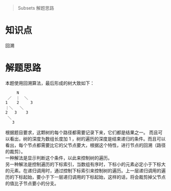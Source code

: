 > Subsets 解题思路

# 知识点
回溯

# 解题思路
本题使用回溯算法，最后形成的树大致如下：
```
     N
 ／  ｜  ＼
1    2     3
｜＼   ＼
2   3    3
 ＼                             
   3
```
根据题目要求，这颗树的每个路径都需要记录下来，它们都是结果之一。
而且可以看出，树的深度为数组长度加 1 ，树的遍历的深度是结束递归的条件。而且可以看出，每个节点都需要比它的父节点要大，根据这个特性，进行节点的回溯（路径的裁剪）。  
一种解法是显示判断这个条件，以此来控制树的遍历。  
另一种解法是控制遍历的下标索引，当数组有序时，下标小的元素必定小于下标大的元素。在递归调用时，通过控制下标索引来控制树的遍历。上一层递归调用的遍历的下标起始，要小于下一层递归调用的下标起始，这样的话，将会裁剪掉父节点的值比子节点要小的分支。